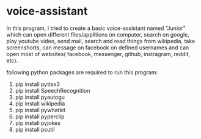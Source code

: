 # voice-assistant
In this program, I tried to create a basic voice-assistant named "Junior" which can open different files/applitions on computer, search on google, play youtube video, send mail, search and read things from wikipedia, take screenshorts, can message on facebook on defined usernames and can open most of websites( facebook, messenger, github, instragram, reddit, etc).

following python packages are required to run this program:
1. pip install pyttsx3
2. pip install SpeechRecognition
3. pip install pyautogu
4. pip install wikipedia
5. pip install pywhatkit
6. pip install pyperclip
7. pip install pyjokes
8. pip install psutil  
